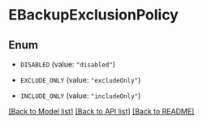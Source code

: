 # EBackupExclusionPolicy

## Enum


* `DISABLED` (value: `"disabled"`)

* `EXCLUDE_ONLY` (value: `"excludeOnly"`)

* `INCLUDE_ONLY` (value: `"includeOnly"`)


[[Back to Model list]](../README.md#documentation-for-models) [[Back to API list]](../README.md#documentation-for-api-endpoints) [[Back to README]](../README.md)



